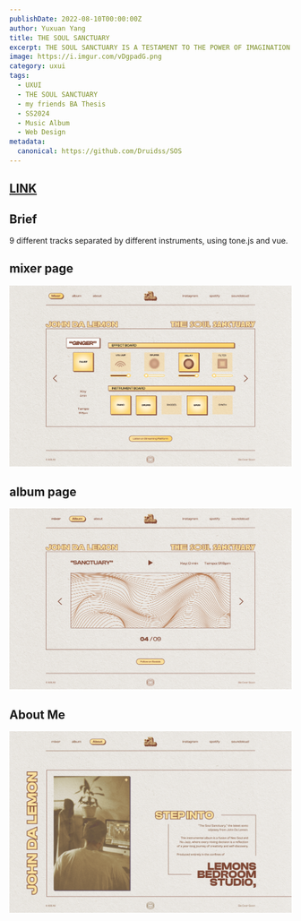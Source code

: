 ```yaml
---
publishDate: 2022-08-10T00:00:00Z
author: Yuxuan Yang
title: THE SOUL SANCTUARY 
excerpt: THE SOUL SANCTUARY IS A TESTAMENT TO THE POWER OF IMAGINATION WITHIN LIMITED SPACES. 
image: https://i.imgur.com/vDgpadG.png
category: uxui
tags:
  - UXUI
  - THE SOUL SANCTUARY
  - my friends BA Thesis
  - SS2024 
  - Music Album
  - Web Design
metadata:
  canonical: https://github.com/Druidss/SOS
---
```

## [LINK](https://soul-sanctuary.vercel.app/)

## Brief
9 different tracks separated by different instruments, using tone.js and vue.

## mixer page
![1-what](../../assets/images/album/2.png)

## album page
![1-what](../../assets/images/album/4.png)

## About Me
![1-what](../../assets/images/album/3.png)


